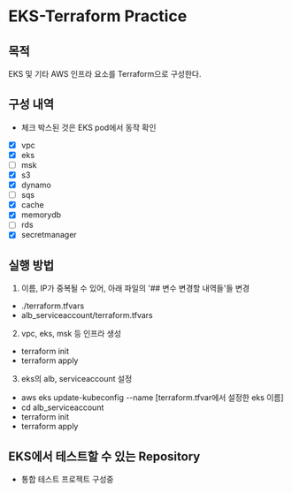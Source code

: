 # EKS-Terraform Practice

## 목적
EKS 및 기타 AWS 인프라 요소를 Terraform으로 구성한다.

## 구성 내역
- 체크 박스된 것은 EKS pod에서 동작 확인
- [x] vpc
- [x] eks
- [ ] msk
- [x] s3
- [x] dynamo
- [ ] sqs
- [x] cache
- [x] memorydb
- [ ] rds
- [x] secretmanager

## 실행 방법
1. 이름, IP가 중복될 수 있어, 아래 파일의 '## 변수 변경할 내역들'들 변경
- ./terraform.tfvars
- alb_serviceaccount/terraform.tfvars

2. vpc, eks, msk 등 인프라 생성
- terraform init
- terraform apply

3. eks의 alb, serviceaccount 설정
- aws eks update-kubeconfig --name [terraform.tfvar에서 설정한 eks 이름]
- cd alb_serviceaccount
- terraform init
- terraform apply

## EKS에서 테스트할 수 있는 Repository
- 통합 테스트 프로젝트 구성중
